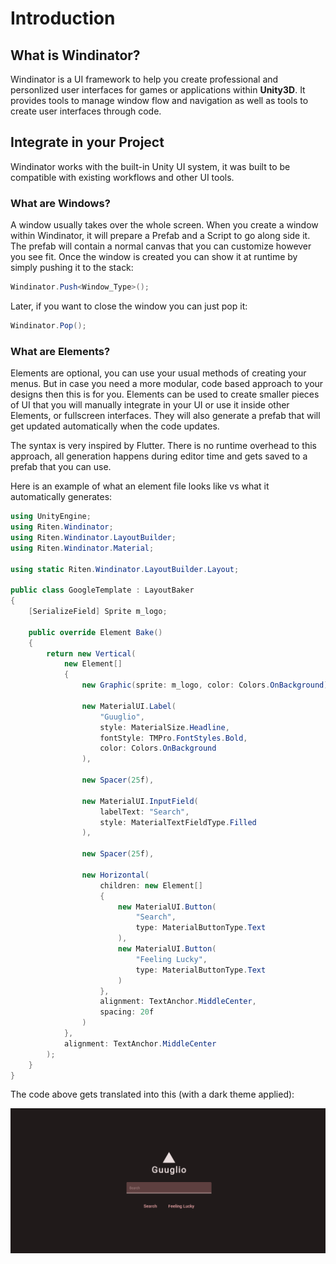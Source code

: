 # Introduction

## What is Windinator?

Windinator is a UI framework to help you create professional and personlized user interfaces for games or applications within **Unity3D**.
It provides tools to manage window flow and navigation as well as tools to create user interfaces through code.

## Integrate in your Project

Windinator works with the built-in Unity UI system, it was built to be compatible with existing workflows and other UI tools.

### What are Windows?

A window usually takes over the whole screen. When you create a window within Windinator, it will prepare a Prefab and a Script to go along side it.
The prefab will contain a normal canvas that you can customize however you see fit.
Once the window is created you can show it at runtime by simply pushing it to the stack:

```c#
Windinator.Push<Window_Type>();
```

Later, if you want to close the window you can just pop it:

```c#
Windinator.Pop();
```

### What are Elements?

Elements are optional, you can use your usual methods of creating your menus.
But in case you need a more modular, code based approach to your designs then this is for you.
Elements can be used to create smaller pieces of UI that you will manually integrate in your UI or use it inside other Elements, or fullscreen interfaces.
They will also generate a prefab that will get updated automatically when the code updates.

The syntax is very inspired by Flutter.
There is no runtime overhead to this approach, all generation happens during editor time and gets saved to a prefab that you can use.

Here is an example of what an element file looks like vs what it automatically generates:

```c#
using UnityEngine;
using Riten.Windinator;
using Riten.Windinator.LayoutBuilder;
using Riten.Windinator.Material;

using static Riten.Windinator.LayoutBuilder.Layout;

public class GoogleTemplate : LayoutBaker
{
    [SerializeField] Sprite m_logo;

    public override Element Bake()
    {
        return new Vertical(
            new Element[]
            {
                new Graphic(sprite: m_logo, color: Colors.OnBackground),

                new MaterialUI.Label(
                    "Guuglio",
                    style: MaterialSize.Headline,
                    fontStyle: TMPro.FontStyles.Bold,
                    color: Colors.OnBackground
                ),

                new Spacer(25f),
 
                new MaterialUI.InputField(
                    labelText: "Search",
                    style: MaterialTextFieldType.Filled
                ),

                new Spacer(25f),

                new Horizontal(
                    children: new Element[]
                    {
                        new MaterialUI.Button(
                            "Search",
                            type: MaterialButtonType.Text
                        ),
                        new MaterialUI.Button(
                            "Feeling Lucky",
                            type: MaterialButtonType.Text
                        )
                    },
                    alignment: TextAnchor.MiddleCenter,
                    spacing: 20f
                )
            },
            alignment: TextAnchor.MiddleCenter
        );
    }
}
```

The code above gets translated into this (with a dark theme applied):

![Drag Racing](images/Guuglio.png)